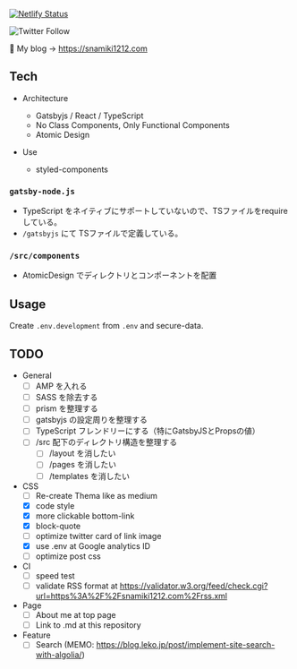 [![Netlify Status](https://api.netlify.com/api/v1/badges/fce06c01-d793-4026-8a48-ef4946156434/deploy-status)](https://app.netlify.com/sites/snamiki1212/deploys)

![Twitter Follow](https://img.shields.io/twitter/follow/snamiki1212?style=social)

📝 My blog → https://snamiki1212.com 

## Tech

- Architecture
  - Gatsbyjs / React / TypeScript
  - No Class Components, Only Functional Components
  - Atomic Design

- Use
  - styled-components

### `gatsby-node.js`

- TypeScript をネイティブにサポートしていないので、TSファイルをrequire している。
- `/gatsbyjs` にて TSファイルで定義している。

### `/src/components`

- AtomicDesign でディレクトリとコンポーネントを配置

## Usage

Create `.env.development` from `.env` and secure-data.

## TODO

- General
  - [ ] AMP を入れる
  - [ ] SASS を除去する
  - [ ] prism を整理する
  - [ ] gatsbyjs の設定周りを整理する
  - [ ] TypeScript フレンドリーにする（特にGatsbyJSとPropsの値）
  - [ ] /src 配下のディレクトリ構造を整理する
    - [ ] /layout を消したい
    - [ ] /pages を消したい
    - [ ] /templates を消したい
- CSS
  - [ ] Re-create Thema like as medium
  - [x] code style
  - [x] more clickable bottom-link
  - [x] block-quote
  - [ ] optimize twitter card of link image
  - [x] use .env at Google analytics ID
  - [ ] optimize post css
- CI
  - [ ] speed test
  - [ ] validate RSS format at https://validator.w3.org/feed/check.cgi?url=https%3A%2F%2Fsnamiki1212.com%2Frss.xml
- Page
  - [ ] About me at top page
  - [ ] Link to .md at this repository
- Feature
  - [ ] Search (MEMO: https://blog.leko.jp/post/implement-site-search-with-algolia/)
